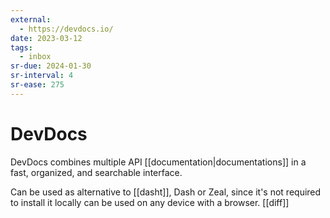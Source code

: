 ```yaml
---
external:
  - https://devdocs.io/
date: 2023-03-12
tags:
  - inbox
sr-due: 2024-01-30
sr-interval: 4
sr-ease: 275
---
```

# DevDocs

DevDocs combines multiple API [[documentation|documentations]] in a fast,
organized, and searchable interface.

Can be used as alternative to [[dasht]], Dash or Zeal, since it's not required
to install it locally can be used on any device with a browser.
[[diff]]